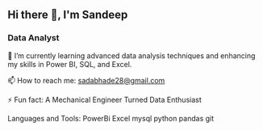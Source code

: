 ## Hi there 👋, I'm Sandeep
### Data Analyst

🌱 I’m currently learning advanced data analysis techniques and enhancing my skills in Power BI, SQL, and Excel.

📫 How to reach me: sadabhade28@gmail.com

⚡ Fun fact: A Mechanical Engineer Turned Data Enthusiast

Languages and Tools:
PowerBi Excel mysql python pandas git

<!--
**Sadabhade28/Sadabhade28** is a ✨ _special_ ✨ repository because its `README.md` (this file) appears on your GitHub profile.

Here are some ideas to get you started:

- 🔭 I’m currently working on ...
- 🌱 I’m currently learning ...
- 👯 I’m looking to collaborate on ...
- 🤔 I’m looking for help with ...
- 💬 Ask me about ...
- 📫 How to reach me: ...
- 😄 Pronouns: ...
- ⚡ Fun fact: ...
-->
